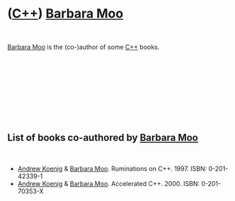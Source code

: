
 

 

 

 

 

([C++](Cpp.md)) [Barbara Moo](CppBarbaraMoo.md)
=================================================

 

[Barbara Moo](CppBarbaraMoo.md) is the (co-)author of some
[C++](Cpp.md) books.

 

 

 

 

 

List of books co-authored by [Barbara Moo](CppBarbaraMoo.md)
-------------------------------------------------------------

 

-   [Andrew Koenig](CppAndrewKoenig.md) & [Barbara
    Moo](CppBarbaraMoo.md). Ruminations on C++. 1997. ISBN:
    0-201-42339-1
-   [Andrew Koenig](CppAndrewKoenig.md) & [Barbara
    Moo](CppBarbaraMoo.md). Accelerated C++. 2000. ISBN: 0-201-70353-X

 

 

 

 

 

 

